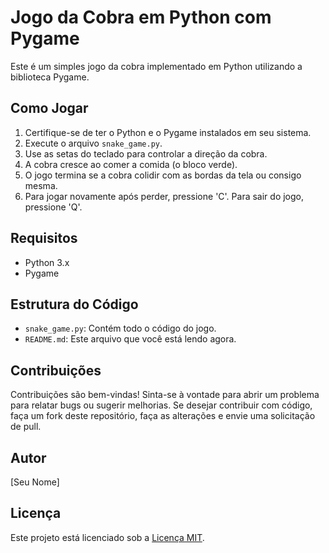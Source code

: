 # Jogo da Cobra em Python com Pygame

Este é um simples jogo da cobra implementado em Python utilizando a biblioteca Pygame.

## Como Jogar

1. Certifique-se de ter o Python e o Pygame instalados em seu sistema.
2. Execute o arquivo `snake_game.py`.
3. Use as setas do teclado para controlar a direção da cobra.
4. A cobra cresce ao comer a comida (o bloco verde).
5. O jogo termina se a cobra colidir com as bordas da tela ou consigo mesma.
6. Para jogar novamente após perder, pressione 'C'. Para sair do jogo, pressione 'Q'.

## Requisitos

- Python 3.x
- Pygame

## Estrutura do Código

- `snake_game.py`: Contém todo o código do jogo.
- `README.md`: Este arquivo que você está lendo agora.

## Contribuições

Contribuições são bem-vindas! Sinta-se à vontade para abrir um problema para relatar bugs ou sugerir melhorias. Se desejar contribuir com código, faça um fork deste repositório, faça as alterações e envie uma solicitação de pull.

## Autor

[Seu Nome]

## Licença

Este projeto está licenciado sob a [Licença MIT](https://opensource.org/licenses/MIT).
